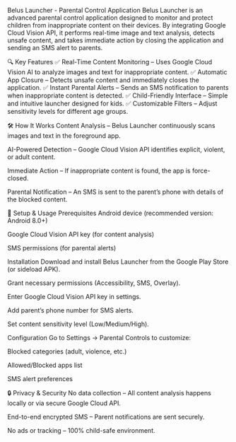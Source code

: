 Belus Launcher - Parental Control Application
Belus Launcher is an advanced parental control application designed to monitor and protect children from inappropriate content on their devices. By integrating Google Cloud Vision API, it performs real-time image and text analysis, detects unsafe content, and takes immediate action by closing the application and sending an SMS alert to parents.

🔍 Key Features
✅ Real-Time Content Monitoring – Uses Google Cloud Vision AI to analyze images and text for inappropriate content.
✅ Automatic App Closure – Detects unsafe content and immediately closes the application.
✅ Instant Parental Alerts – Sends an SMS notification to parents when inappropriate content is detected.
✅ Child-Friendly Interface – Simple and intuitive launcher designed for kids.
✅ Customizable Filters – Adjust sensitivity levels for different age groups.

🛠 How It Works
Content Analysis – Belus Launcher continuously scans images and text in the foreground app.

AI-Powered Detection – Google Cloud Vision API identifies explicit, violent, or adult content.

Immediate Action – If inappropriate content is found, the app is force-closed.

Parental Notification – An SMS is sent to the parent’s phone with details of the blocked content.

📲 Setup & Usage
Prerequisites
Android device (recommended version: Android 8.0+)

Google Cloud Vision API key (for content analysis)

SMS permissions (for parental alerts)

Installation
Download and install Belus Launcher from the Google Play Store (or sideload APK).

Grant necessary permissions (Accessibility, SMS, Overlay).

Enter Google Cloud Vision API key in settings.

Add parent’s phone number for SMS alerts.

Set content sensitivity level (Low/Medium/High).

Configuration
Go to Settings → Parental Controls to customize:

Blocked categories (adult, violence, etc.)

Allowed/Blocked apps list

SMS alert preferences

🔒 Privacy & Security
No data collection – All content analysis happens locally or via secure Google Cloud API.

End-to-end encrypted SMS – Parent notifications are sent securely.

No ads or tracking – 100% child-safe environment.
